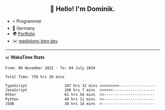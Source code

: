 <h2 align="center">👋 Hello! I'm Dominik.</h2>

- ⚡ Programmer
- 📍 Germany
- 🌍 [Portfolio](https://domi-btnr.dev)
- ✉️ [me@domi-btnr.dev](mailto://me@domi-btnr.dev)

---
📊 **WakaTime Stats**
<!--START_SECTION:waka-->

```txt
From: 09 November 2022 - To: 04 July 2024

Total Time: 759 hrs 28 mins

TypeScript                 267 hrs 32 mins >>>>>>>>>----------------   35.23 %
JavaScript                 168 hrs 7 mins  >>>>>>-------------------   22.14 %
Other                      61 hrs 54 mins  >>-----------------------   08.15 %
Python                     48 hrs 11 mins  >>-----------------------   06.35 %
JSON                       38 hrs 14 mins  >------------------------   05.03 %
```

<!--END_SECTION:waka-->
